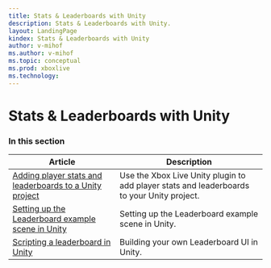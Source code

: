 ```yaml
---
title: Stats & Leaderboards with Unity
description: Stats & Leaderboards with Unity.
layout: LandingPage
kindex: Stats & Leaderboards with Unity
author: v-mihof
ms.author: v-mihof
ms.topic: conceptual
ms.prod: xboxlive
ms.technology: 
---
```


# Stats & Leaderboards with Unity


### In this section

| Article | Description |
|---------|-------------|
| [Adding player stats and leaderboards to a Unity project](live-add-stats-and-leaderboards-in-unity.md) | Use the Xbox Live Unity plugin to add player stats and leaderboards to your Unity project. |
| [Setting up the Leaderboard example scene in Unity](live-setup-leaderboard-example-scene.md) | Setting up the Leaderboard example scene in Unity. |
| [Scripting a leaderboard in Unity](live-unity-leaderboard-from-scratch.md) | Building your own Leaderboard UI in Unity. |
